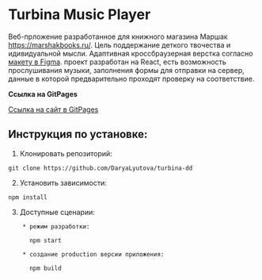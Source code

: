 # Turbina Music Player

Веб-прложение разработанное для книжного магазина Маршак https://marshakbooks.ru/. Цель поддержание деткого твочества и идивидуальной мысли.
Адаптивная кроссбраузерная верстка согласно [макету в Figma](https://www.figma.com/file/P8rK0IWyoZtBghcwWACXcC/TURBINA_1?node-id=844%3A2).
проект разработан на React, есть возможность прослушивания музыки, заполнения формы для отправки на сервер, данные в которой предварительно проходят проверку на соответствие.

**Ссылка на GitPages**

[Ссылка на сайт в GitPages](https://dianadomino24.github.io/turbina-dd/)

## Инструкция по установке:

1. Клонировать репозиторий:

```
git clone https://github.com/DaryaLyutova/turbina-dd
```

2. Установить зависимости:

```
npm install
```

3. Доступные сценарии:

```
    * режим разработки:

      npm start

    * создание production версии приложения:

      npm build
```
